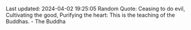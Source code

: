 Last updated: 2024-04-02 19:25:05
Random Quote: Ceasing to do evil, Cultivating the good, Purifying the heart: This is the teaching of the Buddhas. - The Buddha